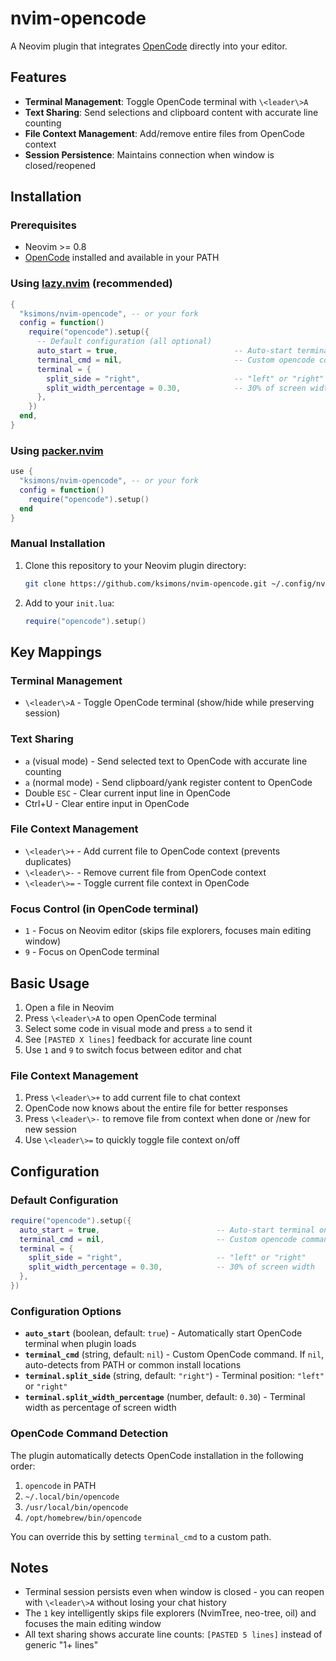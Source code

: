 # nvim-opencode

A Neovim plugin that integrates [OpenCode](https://opencode.ai) directly into your editor.

## Features

- **Terminal Management**: Toggle OpenCode terminal with `\<leader\>A`
- **Text Sharing**: Send selections and clipboard content with accurate line counting
- **File Context Management**: Add/remove entire files from OpenCode context
- **Session Persistence**: Maintains connection when window is closed/reopened

## Installation

### Prerequisites

- Neovim \>= 0.8
- [OpenCode](https://opencode.ai) installed and available in your PATH

### Using [lazy.nvim](https://github.com/folke/lazy.nvim) (recommended)

```lua
{
  "ksimons/nvim-opencode", -- or your fork
  config = function()
    require("opencode").setup({
      -- Default configuration (all optional)
      auto_start = true,                          -- Auto-start terminal on plugin load
      terminal_cmd = nil,                         -- Custom opencode command (nil = auto-detect)
      terminal = {
        split_side = "right",                     -- "left" or "right"
        split_width_percentage = 0.30,            -- 30% of screen width
      },
    })
  end,
}
```

### Using [packer.nvim](https://github.com/wbthomason/packer.nvim)

```lua
use {
  "ksimons/nvim-opencode", -- or your fork
  config = function()
    require("opencode").setup()
  end
}
```

### Manual Installation

1. Clone this repository to your Neovim plugin directory:

   ```bash
   git clone https://github.com/ksimons/nvim-opencode.git ~/.config/nvim/pack/plugins/start/nvim-opencode
   ```

2. Add to your `init.lua`:

   ```lua
   require("opencode").setup()
   ```

## Key Mappings

### Terminal Management

- `\<leader\>A` - Toggle OpenCode terminal (show/hide while preserving session)

### Text Sharing

- `a` (visual mode) - Send selected text to OpenCode with accurate line counting
- `a` (normal mode) - Send clipboard/yank register content to OpenCode
- Double `ESC` - Clear current input line in OpenCode
- Ctrl+U - Clear entire input in OpenCode

### File Context Management

- `\<leader\>+` - Add current file to OpenCode context (prevents duplicates)
- `\<leader\>-` - Remove current file from OpenCode context
- `\<leader\>=` - Toggle current file context in OpenCode

### Focus Control (in OpenCode terminal)

- `1` - Focus on Neovim editor (skips file explorers, focuses main editing window)
- `9` - Focus on OpenCode terminal

## Basic Usage

1. Open a file in Neovim
2. Press `\<leader\>A` to open OpenCode terminal
3. Select some code in visual mode and press `a` to send it
4. See `[PASTED X lines]` feedback for accurate line count
5. Use `1` and `9` to switch focus between editor and chat

### File Context Management

1. Press `\<leader\>+` to add current file to chat context
2. OpenCode now knows about the entire file for better responses
3. Press `\<leader\>-` to remove file from context when done or /new for new session
4. Use `\<leader\>=` to quickly toggle file context on/off

## Configuration

### Default Configuration

```lua
require("opencode").setup({
  auto_start = true,                          -- Auto-start terminal on plugin load
  terminal_cmd = nil,                         -- Custom opencode command (nil = auto-detect)
  terminal = {
    split_side = "right",                     -- "left" or "right"
    split_width_percentage = 0.30,            -- 30% of screen width
  },
})
```

### Configuration Options

- **`auto_start`** (boolean, default: `true`) - Automatically start OpenCode terminal when plugin loads
- **`terminal_cmd`** (string, default: `nil`) - Custom OpenCode command. If `nil`, auto-detects from PATH or common install locations
- **`terminal.split_side`** (string, default: `"right"`) - Terminal position: `"left"` or `"right"`
- **`terminal.split_width_percentage`** (number, default: `0.30`) - Terminal width as percentage of screen width

### OpenCode Command Detection

The plugin automatically detects OpenCode installation in the following order:

1. `opencode` in PATH
2. `~/.local/bin/opencode`
3. `/usr/local/bin/opencode`
4. `/opt/homebrew/bin/opencode`

You can override this by setting `terminal_cmd` to a custom path.

## Notes

- Terminal session persists even when window is closed - you can reopen with `\<leader\>A` without losing your chat history
- The `1` key intelligently skips file explorers (NvimTree, neo-tree, oil) and focuses the main editing window
- All text sharing shows accurate line counts: `[PASTED 5 lines]` instead of generic "1+ lines"
